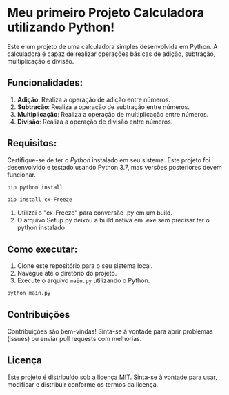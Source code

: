 # Meu primeiro Projeto Calculadora utilizando Python!

Este é um projeto de uma calculadora simples desenvolvida em Python. A calculadora é capaz de realizar operações básicas de adição, subtração, multiplicação e divisão.

## Funcionalidades:

1. **Adição**: Realiza a operação de adição entre números.
2. **Subtração**: Realiza a operação de subtração entre números.
3. **Multiplicação**: Realiza a operação de multiplicação entre números.
4. **Divisão**: Realiza a operação de divisão entre números.

## Requisitos:

Certifique-se de ter o *Python* instalado em seu sistema. Este projeto foi desenvolvido e testado usando Python 3.7, mas versões posteriores devem funcionar.

```bash
pip python install
```
```bash
pip install cx-Freeze 
```
1. Utilizei o "cx-Freeze" para conversão .py em um build.
2. O arquivo Setup.py deixou a build nativa em .exe sem precisar ter o python instalado

## Como executar:

1. Clone este repositório para o seu sistema local.
2. Navegue até o diretório do projeto.
3. Execute o arquivo `main.py` utilizando o Python.
```bash
python main.py
```

## Contribuições

Contribuições são bem-vindas! Sinta-se à vontade para abrir problemas (issues) ou enviar pull requests com melhorias.

## Licença

Este projeto é distribuído sob a licença [MIT](LICENSE). Sinta-se à vontade para usar, modificar e distribuir conforme os termos da licença.
